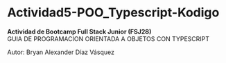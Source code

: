 # Actividad5-POO_Typescript-Kodigo

**Actividad de Bootcamp Full Stack Junior (FSJ28)**<br>
GUIA DE PROGRAMACION ORIENTADA A OBJETOS CON TYPESCRIPT

Autor: Bryan Alexander Díaz Vásquez
